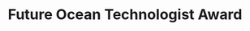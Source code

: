 ---
layout: post
year: 2019
inline: true
title: Future Ocean Technologist Award
where: Minister (Ministry of Ocean and Fisheries in Korea)
---